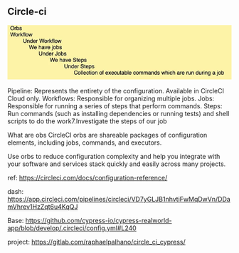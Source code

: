 

## Circle-ci 

![Alt text](hierac-circ.png)

Pipeline: Represents the entirety of the configuration. Available in CircleCI Cloud only.
Workflows: Responsible for organizing multiple jobs.
Jobs: Responsible for running a series of steps that perform commands.
Steps: Run commands (such as installing dependencies or running tests) and shell scripts to do the work7.Investigate the steps of our job

What are obs
CircleCI orbs are shareable packages of configuration elements, including jobs, commands, and executors.

Use orbs to reduce configuration complexity and help you integrate with your software and services stack quickly and easily across many projects.


ref: https://circleci.com/docs/configuration-reference/

dash: https://app.circleci.com/pipelines/circleci/VD7yGLJB1nhvtiFwMqDwVn/DDamVhrev1HzZqt6u4KqQJ

Base: https://github.com/cypress-io/cypress-realworld-app/blob/develop/.circleci/config.yml#L240


project: https://gitlab.com/raphaelpalhano/circle_ci_cypress/
